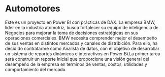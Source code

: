# Automotores
Este es un proyecto en Power BI con prácticas de DAX.
La empresa BMW, lider en la industria atomotriz, busca fortalecer su equipo de inteligencia de Negocios para mejorar la toma de decisiones estratégicas en sus operaciones comerciales. BMW necesita comprender mejor el desempeño de sus ventas en distintos mercados y canales de distribición.
Para ello, ha decidido contratarme como Analista de datos, con el objetivo de desarrollar un sistema de reportes dinámicos e interactivos en Power Bi.La primer tarea será construir un reporte inicial que proporcione una visión general del desempeño de la empresa en terminos de ventas, costos, utilidades y comportamiento del mercado.
